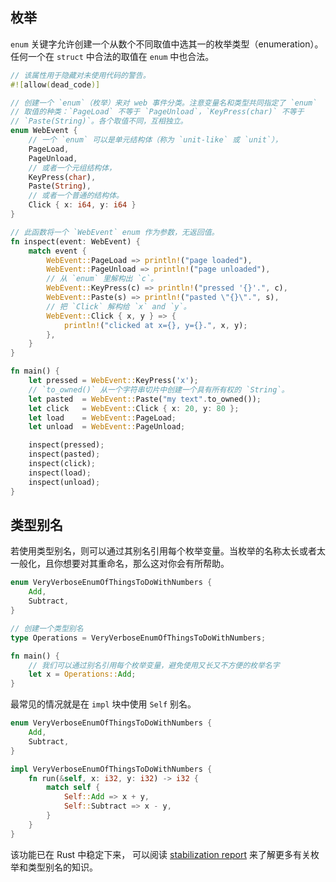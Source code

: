 ## 枚举

`enum` 关键字允许创建一个从数个不同取值中选其一的枚举类型（enumeration）。任何一个在 `struct` 中合法的取值在 `enum` 中也合法。

```rust
// 该属性用于隐藏对未使用代码的警告。
#![allow(dead_code)]

// 创建一个 `enum`（枚举）来对 web 事件分类。注意变量名和类型共同指定了 `enum`
// 取值的种类：`PageLoad` 不等于 `PageUnload`，`KeyPress(char)` 不等于
// `Paste(String)`。各个取值不同，互相独立。
enum WebEvent {
    // 一个 `enum` 可以是单元结构体（称为 `unit-like` 或 `unit`），
    PageLoad,
    PageUnload,
    // 或者一个元组结构体，
    KeyPress(char),
    Paste(String),
    // 或者一个普通的结构体。
    Click { x: i64, y: i64 }
}

// 此函数将一个 `WebEvent` enum 作为参数，无返回值。
fn inspect(event: WebEvent) {
    match event {
        WebEvent::PageLoad => println!("page loaded"),
        WebEvent::PageUnload => println!("page unloaded"),
        // 从 `enum` 里解构出 `c`。
        WebEvent::KeyPress(c) => println!("pressed '{}'.", c),
        WebEvent::Paste(s) => println!("pasted \"{}\".", s),
        // 把 `Click` 解构给 `x` and `y`。
        WebEvent::Click { x, y } => {
            println!("clicked at x={}, y={}.", x, y);
        },
    }
}

fn main() {
    let pressed = WebEvent::KeyPress('x');
    // `to_owned()` 从一个字符串切片中创建一个具有所有权的 `String`。
    let pasted  = WebEvent::Paste("my text".to_owned());
    let click   = WebEvent::Click { x: 20, y: 80 };
    let load    = WebEvent::PageLoad;
    let unload  = WebEvent::PageUnload;

    inspect(pressed);
    inspect(pasted);
    inspect(click);
    inspect(load);
    inspect(unload);
}
```

## 类型别名

若使用类型别名，则可以通过其别名引用每个枚举变量。当枚举的名称太长或者太一般化，且你想要对其重命名，那么这对你会有所帮助。

```rust
enum VeryVerboseEnumOfThingsToDoWithNumbers {
    Add,
    Subtract,
}

// 创建一个类型别名
type Operations = VeryVerboseEnumOfThingsToDoWithNumbers;

fn main() {
    // 我们可以通过别名引用每个枚举变量，避免使用又长又不方便的枚举名字
    let x = Operations::Add;
}
```

最常见的情况就是在 `impl` 块中使用 `Self` 别名。

```rust
enum VeryVerboseEnumOfThingsToDoWithNumbers {
    Add,
    Subtract,
}

impl VeryVerboseEnumOfThingsToDoWithNumbers {
    fn run(&self, x: i32, y: i32) -> i32 {
        match self {
            Self::Add => x + y,
            Self::Subtract => x - y,
        }
    }
}
```

该功能已在 Rust 中稳定下来， 可以阅读 [stabilization report](https://github.com/rust-lang/rust/pull/61682/#issuecomment-502472847) 来了解更多有关枚举和类型别名的知识。
